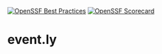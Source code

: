 [![OpenSSF Best Practices](https://www.bestpractices.dev/projects/8596/badge)](https://www.bestpractices.dev/projects/8596)
[![OpenSSF Scorecard](https://api.securityscorecards.dev/projects/github.com/jordanrobbedthesun/evently/badge)](https://securityscorecards.dev/viewer/?uri=github.com/jordanrobbedthesun/evently)

# event.ly
